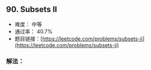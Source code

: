 ## 90. Subsets II


- 难度： 中等
- 通过率： 40.7%
- 题目链接：[https://leetcode.com/problems/subsets-ii](https://leetcode.com/problems/subsets-ii)



### 解法：